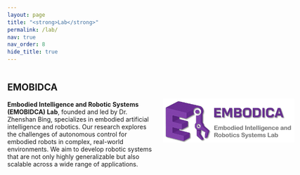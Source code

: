 ```yaml
---
layout: page
title: "<strong>Lab</strong>"
permalink: /lab/
nav: true
nav_order: 8
hide_title: true
---
```


<div style="display: flex; align-items: center; justify-content: space-between;">
  <div style="flex: 1;">
    <h2><strong>EMOBIDCA</strong></h2>
    <p>
      <strong>Embodied Intelligence and Robotic Systems (EMOBIDCA) Lab</strong>, founded and led by Dr. Zhenshan Bing, specializes in embodied artificial intelligence and robotics. Our research explores the challenges of autonomous control for embodied robots in complex, real-world environments. We aim to develop robotic systems that are not only highly generalizable but also scalable across a wide range of applications.
    </p>
  </div>
  <div style="flex: 0 0 150px; text-align: right; padding-left: 20px;">
    <img src="/assets/img/Lab_Logo.png" alt="Lab Logo" style="max-width: 200%; height: auto;">
  </div>
</div>


